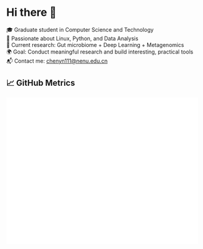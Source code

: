 # Hi there 👋
🎓 Graduate student in Computer Science and Technology  
🐧 Passionate about Linux, Python, and Data Analysis  
🔬 Current research: Gut microbiome + Deep Learning + Metagenomics  
🌍 Goal: Conduct meaningful research and build interesting, practical tools  
📬 Contact me: chenyn111@nenu.edu.cn

## 📈 GitHub Metrics
![appenuote](github-metrics.svg)

<!--
**appenuote/appenuote** is a ✨ _special_ ✨ repository because its `README.md` (this file) appears on your GitHub profile.

Here are some ideas to get you started:

- 🔭 I’m currently working on ...
- 🌱 I’m currently learning ...
- 👯 I’m looking to collaborate on ...
- 🤔 I’m looking for help with ...
- 💬 Ask me about ...
- 📫 How to reach me: ...
- 😄 Pronouns: ...
- ⚡ Fun fact: ...
-->